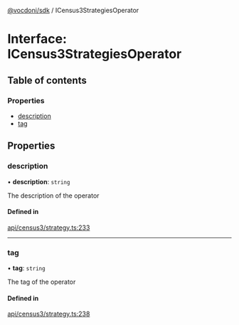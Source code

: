 [@vocdoni/sdk](/sdk) / ICensus3StrategiesOperator

# Interface: ICensus3StrategiesOperator

## Table of contents

### Properties

- [description](ICensus3StrategiesOperator#description)
- [tag](ICensus3StrategiesOperator#tag)

## Properties

### description

• **description**: `string`

The description of the operator

#### Defined in

[api/census3/strategy.ts:233](https://github.com/vocdoni/vocdoni-sdk/blob/9c64446/src/api/census3/strategy.ts#L233)

___

### tag

• **tag**: `string`

The tag of the operator

#### Defined in

[api/census3/strategy.ts:238](https://github.com/vocdoni/vocdoni-sdk/blob/9c64446/src/api/census3/strategy.ts#L238)
